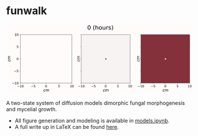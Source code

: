 # funwalk

![](figures/sim_gif.gif)

A two-state system of diffusion models dimorphic fungal morphogenesis and mycelial growth.
    
* All figure generation and modeling is available in [models.ipynb](https://github.com/cameronmartino/funwalk/blob/master/models.ipynb). 
* A full write up in LaTeX can be found [here](https://github.com/cameronmartino/funwalk/tree/master/ms).
